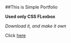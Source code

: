 ##This is Simple Portfolio

**Used only CSS FLexbox**

_Download it, and make it own_

Click [here](https://ruhanrk.github.io/john-doe)
